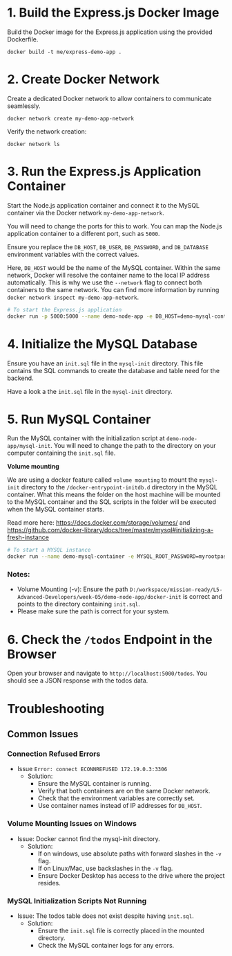 # 1. Build the Express.js Docker Image

Build the Docker image for the Express.js application using the provided Dockerfile.

`docker build -t me/express-demo-app .`

# 2. Create Docker Network

Create a dedicated Docker network to allow containers to communicate seamlessly.

`docker network create my-demo-app-network`

Verify the network creation:

`docker network ls`

# 3. Run the Express.js Application Container

Start the Node.js application container and connect it to the MySQL container via the Docker network `my-demo-app-network`.

You will need to change the ports for this to work. You can map the Node.js application container to a different port, such as `5000`.

Ensure you replace the `DB_HOST`, `DB_USER`, `DB_PASSWORD`, and `DB_DATABASE` environment variables with the correct values.

Here, `DB_HOST` would be the name of the MySQL container. Within the same network, Docker will resolve the container name to the local IP address automatically. This is why we use the `--network` flag to connect both containers to the same network. You can find more information by running `docker network inspect my-demo-app-network`.

```bash
# To start the Express.js application
docker run -p 5000:5000 --name demo-node-app -e DB_HOST=demo-mysql-container -e DB_USER=user -e DB_PASSWORD=password -e DB_DATABASE=mydb --network my-demo-app-network me/express-demo-app
```
# 4. Initialize the MySQL Database

Ensure you have an `init.sql` file in the `mysql-init` directory. This file contains the SQL commands to create the database and table need for the backend.

Have a look a the `init.sql` file in the `mysql-init` directory.

# 5. Run MySQL Container

Run the MySQL container with the initialization script at `demo-node-app/mysql-init`. You will need to change the path to the directory on your computer containing the `init.sql` file.

**Volume mounting**

We are using a docker feature called `volume mounting` to mount the `mysql-init` directory to the `/docker-entrypoint-initdb.d` directory in the MySQL container. What this means the folder on the host machine will be mounted to the MySQL container and the SQL scripts in the folder will be executed when the MySQL container starts.

Read more here: https://docs.docker.com/storage/volumes/ and https://github.com/docker-library/docs/tree/master/mysql#initializing-a-fresh-instance


```bash
# To start a MYSQL instance
docker run --name demo-mysql-container -e MYSQL_ROOT_PASSWORD=myrootpassword  -e MYSQL_DATABASE=mydb -e MYSQL_USER=user -e MYSQL_PASSWORD=password -p 3306:3306 --network my-demo-app-network -v "D:/workspace/mission-ready/L5-Advanced-Developers/week-05/demo-node-app/mysql-init:/docker-entrypoint-initdb.d" -d mysql
```

### Notes:
- Volume Mounting (-v): Ensure the path `D:/workspace/mission-ready/L5-Advanced-Developers/week-05/demo-node-app/docker-init` is correct and points to the directory containing `init.sql`.
- Please make sure the path is correct for your system.

# 6. Check the `/todos` Endpoint in the Browser
Open your browser and navigate to `http://localhost:5000/todos`. You should see a JSON response with the todos data.

# Troubleshooting

## Common Issues

### Connection Refused Errors

- Issue `Error: connect ECONNREFUSED 172.19.0.3:3306`
  - Solution:
    - Ensure the MySQL container is running.
    - Verify that both containers are on the same Docker network.
    - Check that the environment variables are correctly set.
    - Use container names instead of IP addresses for `DB_HOST`.

### Volume Mounting Issues on Windows

- Issue: Docker cannot find the mysql-init directory.
  - Solution:
    - If on windows, use absolute paths with forward slashes in the `-v` flag.
    - If on Linux/Mac, use backslashes in the `-v` flag.
    - Ensure Docker Desktop has access to the drive where the project resides.

### MySQL Initialization Scripts Not Running

- Issue: The todos table does not exist despite having `init.sql`.
  - Solution:
    - Ensure the `init.sql` file is correctly placed in the mounted directory.
    - Check the MySQL container logs for any errors.
